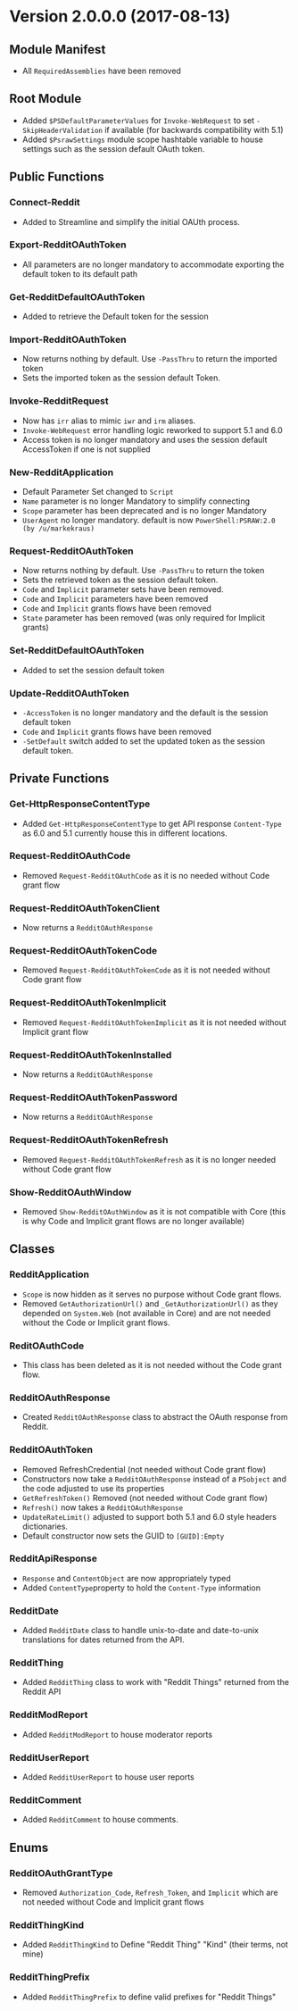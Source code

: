 # Version 2.0.0.0 (2017-08-13)
## Module Manifest

* All `RequiredAssemblies` have been removed

## Root Module

* Added `$PSDefaultParameterValues` for `Invoke-WebRequest` to set `-SkipHeaderValidation` if available (for backwards compatibility with 5.1)
* Added `$PsrawSettings` module scope hashtable variable to house settings such as the session default OAuth token.

## Public Functions

### Connect-Reddit

* Added to Streamline and simplify the initial OAUth process.

### Export-RedditOAuthToken

* All parameters are no longer mandatory to accommodate exporting the default token to its default path

### Get-RedditDefaultOAuthToken

* Added to retrieve the Default token for the session

### Import-RedditOAuthToken

* Now returns nothing by default. Use `-PassThru` to return the imported token
* Sets the imported token as the session default Token.

### Invoke-RedditRequest

* Now has `irr` alias to mimic `iwr` and `irm` aliases.
* `Invoke-WebRequest` error handling logic reworked to support 5.1 and 6.0
* Access token is no longer mandatory and uses the session default AccessToken if one is not supplied

### New-RedditApplication

* Default Parameter Set changed to `Script`
* `Name` parameter is no longer Mandatory to simplify connecting
* `Scope` parameter  has been deprecated and is no longer Mandatory
* `UserAgent` no longer mandatory. default is now `PowerShell:PSRAW:2.0 (by /u/markekraus)`


### Request-RedditOAuthToken

* Now returns nothing by default. Use `-PassThru` to return the token
* Sets the retrieved token as the session default token.
* `Code` and `Implicit` parameter sets have been removed.
* `Code` and `Implicit` parameters have been removed
* `Code` and `Implicit` grants flows have been removed
* `State` parameter has been removed (was only required for Implicit grants)

### Set-RedditDefaultOAuthToken

* Added to set the session default token

### Update-RedditOAuthToken

* `-AccessToken` is no longer mandatory and the default is the session default token
* `Code` and `Implicit` grants flows have been removed
* `-SetDefault` switch added to set the updated token as the session default token.

## Private Functions

### Get-HttpResponseContentType

* Added `Get-HttpResponseContentType` to get API response `Content-Type` as 6.0 and 5.1 currently house this in different locations.

### Request-RedditOAuthCode

* Removed `Request-RedditOAuthCode` as it is no needed without Code grant flow

### Request-RedditOAuthTokenClient

* Now returns a `RedditOAuthResponse`

### Request-RedditOAuthTokenCode

* Removed `Request-RedditOAuthTokenCode` as it is not needed without Code grant flow

### Request-RedditOAuthTokenImplicit

* Removed `Request-RedditOAuthTokenImplicit` as it is not needed without Implicit grant flow

### Request-RedditOAuthTokenInstalled

* Now returns a `RedditOAuthResponse`

### Request-RedditOAuthTokenPassword

* Now returns a `RedditOAuthResponse`

### Request-RedditOAuthTokenRefresh

* Removed `Request-RedditOAuthTokenRefresh` as it is no longer needed without Code grant flow

### Show-RedditOAuthWindow

* Removed `Show-RedditOAuthWindow` as it is not compatible with Core (this is why Code and Implicit grant flows are no longer available)

## Classes

### RedditApplication

* `Scope` is now hidden as it serves no purpose without Code grant flows.
* Removed `GetAuthorizationUrl()` and `_GetAuthorizationUrl()` as they depended on `System.Web` (not available in Core) and are not needed without the Code or Implicit grant flows.

### ReditOAuthCode

* This class has been deleted as it is not needed without the Code grant flow.

### RedditOAuthResponse

* Created `RedditOAuthResponse` class to abstract the OAuth response from Reddit.

### RedditOAuthToken

* Removed RefreshCredential (not needed without Code grant flow)
* Constructors now take a `RedditOAuthResponse` instead of a `PSobject` and the code adjusted to use its properties
* `GetRefreshToken()` Removed (not needed without Code grant flow)
* `Refresh()` now takes a `RedditOAuthResponse`
* `UpdateRateLimit()` adjusted to support both 5.1 and 6.0 style headers dictionaries.
* Default constructor now sets the GUID to `[GUID]:Empty`

### RedditApiResponse

* `Response` and `ContentObject` are now appropriately typed
* Added `ContentType`property to hold the `Content-Type` information

### RedditDate

* Added `RedditDate` class to handle unix-to-date and date-to-unix translations for dates returned from the API.

### RedditThing

* Added `RedditThing` class to work with "Reddit Things" returned from the Reddit API

### RedditModReport

* Added `RedditModReport` to house moderator reports

### RedditUserReport

* Added `RedditUserReport` to house user reports

### RedditComment

* Added `RedditComment` to house comments.

## Enums

### RedditOAuthGrantType

* Removed `Authorization_Code`, `Refresh_Token`, and `Implicit` which are not needed without Code and Implicit grant flows

### RedditThingKind

* Added `RedditThingKind` to Define "Reddit Thing" "Kind" (their terms, not mine)

### RedditThingPrefix

* Added `RedditThingPrefix` to define valid prefixes for "Reddit Things"
